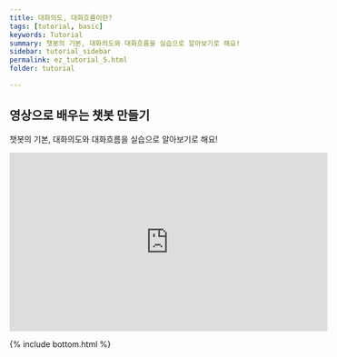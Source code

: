 ```yaml
---
title: 대화의도, 대화흐름이란?
tags: [tutorial, basic]
keywords: Tutorial
summary: 챗봇의 기본, 대화의도와 대화흐름을 실습으로 알아보기로 해요!
sidebar: tutorial_sidebar
permalink: ez_tutorial_5.html
folder: tutorial

---
```



## 영상으로 배우는 챗봇 만들기
챗봇의 기본, 대화의도와 대화흐름을 실습으로 알아보기로 해요!

<div class="videowrapper">
<iframe width="560" height="315" src="https://www.youtube.com/embed/TENLaNnAnsg" frameborder="0" allow="accelerometer; autoplay; clipboard-write; encrypted-media; gyroscope; picture-in-picture" allowfullscreen></iframe>
</div>


{% include bottom.html %}
